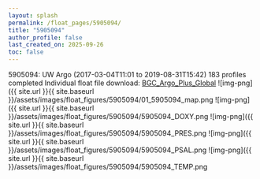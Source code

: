 ```yaml
---
layout: splash
permalink: /float_pages/5905094/
title: "5905094"
author_profile: false
last_created_on: 2025-09-26
toc: false
---
```

 
5905094: UW Argo (2017-03-04T11:01 to 2019-08-31T15:42)
183 profiles completed
Individual float file download: [BGC_Argo_Plus_Global](https://ftp.soest.hawaii.edu/bgc_argo_plus/Individual_Floats/outliers_removed/5905094_Sprof_processed.nc)
![img-png]({{ site.url }}{{ site.baseurl }}/assets/images/float_figures/5905094/01_5905094_map.png
![img-png]({{ site.url }}{{ site.baseurl }}/assets/images/float_figures/5905094/5905094_DOXY.png
![img-png]({{ site.url }}{{ site.baseurl }}/assets/images/float_figures/5905094/5905094_PRES.png
![img-png]({{ site.url }}{{ site.baseurl }}/assets/images/float_figures/5905094/5905094_PSAL.png
![img-png]({{ site.url }}{{ site.baseurl }}/assets/images/float_figures/5905094/5905094_TEMP.png
